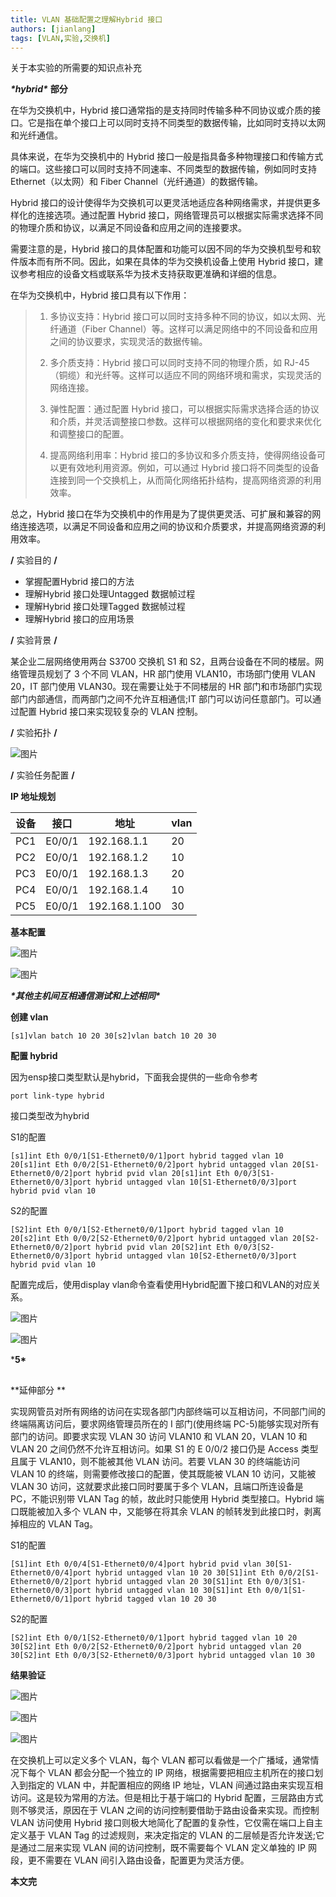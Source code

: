 ```yaml
---
title: VLAN 基础配置之理解Hybrid 接口
authors: [jianlang]
tags: [VLAN,实验,交换机]
---
```


关于本实验的所需要的知识点补充

***\*hybrid\**** **部分**

在华为交换机中，Hybrid 接口通常指的是支持同时传输多种不同协议或介质的接口。它是指在单个接口上可以同时支持不同类型的数据传输，比如同时支持以太网和光纤通信。

具体来说，在华为交换机中的 Hybrid 接口一般是指具备多种物理接口和传输方式的端口。这些接口可以同时支持不同速率、不同类型的数据传输，例如同时支持 Ethernet（以太网）和 Fiber Channel（光纤通道）的数据传输。

Hybrid 接口的设计使得华为交换机可以更灵活地适应各种网络需求，并提供更多样化的连接选项。通过配置 Hybrid 接口，网络管理员可以根据实际需求选择不同的物理介质和协议，以满足不同设备和应用之间的连接要求。

需要注意的是，Hybrid 接口的具体配置和功能可以因不同的华为交换机型号和软件版本而有所不同。因此，如果在具体的华为交换机设备上使用 Hybrid 接口，建议参考相应的设备文档或联系华为技术支持获取更准确和详细的信息。

在华为交换机中，Hybrid 接口具有以下作用：

> 1. 多协议支持：Hybrid 接口可以同时支持多种不同的协议，如以太网、光纤通道（Fiber Channel）等。这样可以满足网络中的不同设备和应用之间的协议要求，实现灵活的数据传输。
>
>    
>
> 2. 多介质支持：Hybrid 接口可以同时支持不同的物理介质，如 RJ-45（铜缆）和光纤等。这样可以适应不同的网络环境和需求，实现灵活的网络连接。
>
>    
>
> 3. 弹性配置：通过配置 Hybrid 接口，可以根据实际需求选择合适的协议和介质，并灵活调整接口参数。这样可以根据网络的变化和要求来优化和调整接口的配置。
>
>    
>
> 4. 提高网络利用率：Hybrid 接口的多协议和多介质支持，使得网络设备可以更有效地利用资源。例如，可以通过 Hybrid 接口将不同类型的设备连接到同一个交换机上，从而简化网络拓扑结构，提高网络资源的利用效率。
>
>    

总之，Hybrid 接口在华为交换机中的作用是为了提供更灵活、可扩展和兼容的网络连接选项，以满足不同设备和应用之间的协议和介质要求，并提高网络资源的利用效率。

**/** 实验目的 **/**

- 掌握配置Hybrid 接口的方法
- 理解Hybrid 接口处理Untagged 数据帧过程
- 理解Hybrid 接口处理Tagged 数据帧过程
- 理解Hybrid 接口的应用场景

**/** 实验背景 **/**

某企业二层网络使用两台 S3700 交换机 S1 和 S2，且两台设备在不同的楼层。网络管理员规划了 3 个不同 VLAN，HR 部门使用 VLAN10，市场部门使用 VLAN 20，IT 部门使用 VLAN30。现在需要让处于不同楼层的 HR 部门和市场部门实现部门内部通信，而两部门之间不允许互相通信;IT 部门可以访问任意部门。可以通过配置 Hybrid 接口来实现较复杂的 VLAN 控制。

**/** 实验拓扑 **/**

![图片](1.png)

**/** 实验任务配置 **/**

**IP 地址规划**

| 设备 | 接口   | 地址          | vlan |
| ---- | ------ | ------------- | ---- |
| PC1  | E0/0/1 | 192.168.1.1   | 20   |
| PC2  | E0/0/1 | 192.168.1.2   | 10   |
| PC3  | E0/0/1 | 192.168.1.3   | 20   |
| PC4  | E0/0/1 | 192.168.1.4   | 10   |
| PC5  | E0/0/1 | 192.168.1.100 | 30   |

**基本配置**

![图片](2.png)

![图片](3.png)



***\*其他主机间互相通信测试和上述相同\****

**创建 vlan**

```
[s1]vlan batch 10 20 30[s2]vlan batch 10 20 30
```

**配置 hybrid**

因为ensp接口类型默认是hybrid，下面我会提供的一些命令参考

```
port link-type hybrid
```

接口类型改为hybrid

S1的配置

```
[s1]int Eth 0/0/1[S1-Ethernet0/0/1]port hybrid tagged vlan 10 20[s1]int Eth 0/0/2[S1-Ethernet0/0/2]port hybrid untagged vlan 20[S1-Ethernet0/0/2]port hybrid pvid vlan 20[s1]int Eth 0/0/3[S1-Ethernet0/0/3]port hybrid untagged vlan 10[S1-Ethernet0/0/3]port hybrid pvid vlan 10
```

S2的配置

```
[S2]int Eth 0/0/1[S2-Ethernet0/0/1]port hybrid tagged vlan 10 20[s2]int Eth 0/0/2[S2-Ethernet0/0/2]port hybrid untagged vlan 20[S2-Ethernet0/0/2]port hybrid pvid vlan 20[S2]int Eth 0/0/3[S2-Ethernet0/0/3]port hybrid untagged vlan 10[S2-Ethernet0/0/3]port hybrid pvid vlan 10
```

配置完成后，使用display vlan命令查看使用Hybrid配置下接口和VLAN的对应关系。

![图片](4.png)

![图片](5.png)

***5\***

##   

**延伸部分
**

实现网管员对所有网络的访问在实现各部门内部终端可以互相访问，不同部门间的终端隔离访问后，要求网络管理员所在的 I 部门(使用终端 PC-5)能够实现对所有部门的访问。即要求实现 VLAN 30 访问 VLAN10 和 VLAN 20，VLAN 10 和 VLAN 20 之间仍然不允许互相访问。如果 S1 的 E 0/0/2 接口仍是 Access 类型且属于 VLAN10，则不能被其他 VLAN 访问。若要 VLAN 30 的终端能访问 VLAN 10 的终端，则需要修改接口的配置，使其既能被 VLAN 10 访问，又能被 VLAN 30 访问，这就要求此接口同时要属于多个 VLAN，且端口所连设备是 PC，不能识别带 VLAN Tag 的帧，故此时只能使用 Hybrid 类型接口。Hybrid 端口既能被加入多个 VLAN 中，又能够在将其余 VLAN 的帧转发到此接口时，剥离掉相应的 VLAN Tag。

S1的配置

```
[S1]int Eth 0/0/4[S1-Ethernet0/0/4]port hybrid pvid vlan 30[S1-Ethernet0/0/4]port hybrid untagged vlan 10 20 30[S1]int Eth 0/0/2[S1-Ethernet0/0/2]port hybrid untagged vlan 20 30[S1]int Eth 0/0/3[S1-Ethernet0/0/3]port hybrid untagged vlan 10 30[S1]int Eth 0/0/1[S1-Ethernet0/0/1]port hybrid tagged vlan 10 20 30
```

S2的配置

```
[S2]int Eth 0/0/1[S2-Ethernet0/0/1]port hybrid tagged vlan 10 20 30[S2]int Eth 0/0/2[S2-Ethernet0/0/2]port hybrid untagged vlan 20 30[S2]int Eth 0/0/3[S2-Ethernet0/0/3]port hybrid untagged vlan 10 30
```

**结果验证**

![图片](6.png)

![图片](7.png)

![图片](8.png)

在交换机上可以定义多个 VLAN，每个 VLAN 都可以看做是一个广播域，通常情况下每个 VLAN 都会分配一个独立的 IP 网络，根据需要把相应主机所在的接口划入到指定的 VLAN 中，并配置相应的网络 IP 地址，VLAN 间通过路由来实现互相访问。这是较为常用的方法。但是相比于基于端口的 Hybrid 配置，三层路由方式则不够灵活，原因在于 VLAN 之间的访问控制要借助于路由设备来实现。而控制 VLAN 访问使用 Hybrid 接口则极大地简化了配置的复杂性，它仅需在端口上自主定义基于 VLAN Tag 的过滤规则，来决定指定的 VLAN 的二层帧是否允许发送;它是通过二层来实现 VLAN 间的访问控制，既不需要每个 VLAN 定义单独的 IP 网段，更不需要在 VLAN 间引入路由设备，配置更为灵活方便。



**本文完**
